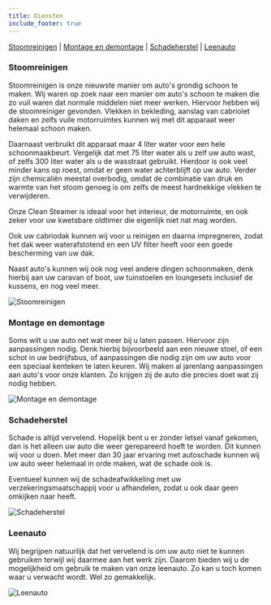 ```yaml
---
title: Diensten
include_footer: true
---
```


<div class="text-center">
    <a href="#stoomreinigen">Stoomreinigen</a> |
    <a href="#montage-en-demontage">Montage en demontage</a> |
    <a href="#schadeherstel">Schadeherstel</a> |
    <a href="#leenauto">Leenauto</a>
</div>

### Stoomreinigen
Stoomreinigen is onze nieuwste manier om auto's grondig schoon te maken. Wij waren op zoek naar een manier om auto's schoon te maken die zo vuil waren dat normale middelen niet meer werken. Hiervoor hebben wij de stoomreiniger gevonden. Vlekken in bekleding, aanslag van cabriolet daken en zelfs vuile motorruimtes kunnen wij met dit apparaat weer helemaal schoon maken.

Daarnaast verbruikt dit apparaat maar 4 liter water voor een hele schoonmaakbeurt. Vergelijk dat met 75 liter water als u zelf uw auto wast, of zelfs 300 liter water als u de wasstraat gebruikt. Hierdoor is ook veel minder kans op roest, omdat er geen water achterblijft op uw auto. Verder zijn chemicaliën meestal overbodig, omdat de combinatie van druk en warmte van het stoom genoeg is om zelfs de meest hardnekkige vlekken te verwijderen.

Onze Clean Steamer is ideaal voor het interieur, de motorruimte, en ook zeker voor uw kwetsbare oldtimer die eigenlijk niet nat mag worden.

Ook uw cabriodak kunnen wij voor u reinigen en daarna impregneren, zodat het dak weer waterafstotend en een UV filter heeft voor een goede bescherming van uw dak.

Naast auto's kunnen wij ook nog veel andere dingen schoonmaken, denk hierbij aan uw caravan of boot, uw tuinstoelen en loungesets inclusief de kussens, en nog veel meer.

![Stoomreinigen](/images/steam_cleaning.jpg "Stoomreinigen")

### Montage en demontage
Soms wilt u uw auto net wat meer bij u laten passen. Hiervoor zijn aanpassingen nodig. Denk hierbij bijvoorbeeld aan een nieuwe stoel, of een schot in uw bedrijfsbus, of aanpassingen die nodig zijn om uw auto voor een speciaal kenteken te laten keuren. Wij maken al jarenlang aanpassingen aan auto's voor onze klanten. Zo krijgen zij de auto die precies doet wat zij nodig hebben.

![Montage en demontage](/images/montage_demontage.jpg "Montage en demontage")

### Schadeherstel
Schade is altijd vervelend. Hopelijk bent u er zonder letsel vanaf gekomen, dan is het alleen uw auto die weer gerepareerd hoeft te worden. Dit kunnen wij voor u doen. Met meer dan 30 jaar ervaring met autoschade kunnen wij uw auto weer helemaal in orde maken, wat de schade ook is.

Eventueel kunnen wij de schadeafwikkeling met uw verzekeringsmaatschappij voor u afhandelen, zodat u ook daar geen omkijken naar heeft.

![Schadeherstel](/images/schadeherstel.jpg "Schadeherstel")

### Leenauto
Wij begrijpen natuurlijk dat het vervelend is om uw auto niet te kunnen gebruiken terwijl wij daarmee aan het werk zijn. Daarom bieden wij u de mogelijkheid om gebruik te maken van onze leenauto. Zo kan u toch komen waar u verwacht wordt. Wel zo gemakkelijk.

![Leenauto](/images/kia-leenauto.jpg "Leenauto")